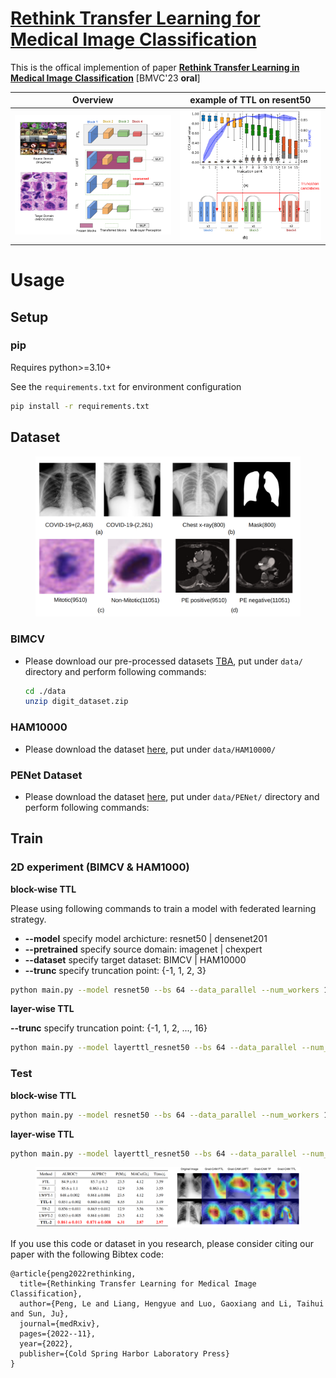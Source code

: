 # [Rethink Transfer Learning for Medical Image Classification](https://arxiv.org/abs/2106.05152)
This is the offical implemention of paper **[Rethink Transfer Learning in Medical Image Classification](https://arxiv.org/abs/2106.05152)** [BMVC'23 **oral**]



Overview            |  example of TTL on resent50
:-------------------------:|:-------------------------:
<img src="figures/overview.png" width="500" /> |  <img src="figures/svcca.png" width="450" />




# Usage
## Setup
### **pip**
Requires python>=3.10+


See the `requirements.txt` for environment configuration
```bash
pip install -r requirements.txt
```

## Dataset
<figure><img src="figures/examples.png"></figure>

### **BIMCV**
- Please download our pre-processed datasets [TBA](), put under `data/` directory and perform following commands:
    ```bash
    cd ./data
    unzip digit_dataset.zip
    ```

<!-- ### **MIDOG 2022**
- Please download the dataset [here](https://midog2022.grand-challenge.org/), put under `data/MIDOG/` -->

### **HAM10000**
- Please download the dataset [here](https://dataverse.harvard.edu/dataset.xhtml?persistentId=doi:10.7910/DVN/DBW86T), put under `data/HAM10000/` 

### **PENet Dataset**
- Please download the dataset [here](https://github.com/marshuang80/penet), put under `data/PENet/` directory and perform following commands:


## Train
### 2D experiment (BIMCV & HAM1000)
**block-wise TTL**

Please using following commands to train a model with federated learning strategy.
- **--model** specify model archicture: resnet50 | densenet201
- **--pretrained** specify source domain: imagenet | chexpert
- **--dataset** specify target dataset: BIMCV | HAM10000
- **--trunc** specify truncation point: {-1, 1, 2, 3}

```bash
python main.py --model resnet50 --bs 64 --data_parallel --num_workers 12 --max_epoch 200 --pretrained imagenet --dataset BIMCV --trunc -1 --exp 1 --sub 100
```


**layer-wise TTL**

**--trunc** specify truncation point: {-1, 1, 2, ..., 16}

```bash
python main.py --model layerttl_resnet50 --bs 64 --data_parallel --num_workers 12 --max_epoch 200 --pretrained imagenet --dataset BIMCV --trunc -1 --exp 1 --sub 100
```

### Test
**block-wise TTL**

```bash
python main.py --model resnet50 --bs 64 --data_parallel --num_workers 12 --max_epoch 200 --pretrained imagenet --dataset BIMCV --trunc -1 --exp 1 --sub 100
```

**layer-wise TTL**

```bash
python main.py --model layerttl_resnet50 --bs 64 --data_parallel --num_workers 12 --max_epoch 200 --pretrained imagenet --dataset BIMCV --trunc -1 --exp 1 --sub 100
```

<figure><img src="figures/BIMVC.png"></figure>


If you use this code or dataset in you research, please consider citing our paper with the following Bibtex code:

```
@article{peng2022rethinking,
  title={Rethinking Transfer Learning for Medical Image Classification},
  author={Peng, Le and Liang, Hengyue and Luo, Gaoxiang and Li, Taihui and Sun, Ju},
  journal={medRxiv},
  pages={2022--11},
  year={2022},
  publisher={Cold Spring Harbor Laboratory Press}
}
```
